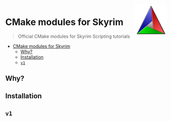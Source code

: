 <img src="https://github.com/SkyrimScripting/CMake/blob/main/Images/480px-Cmake.svg.png?raw=true" height=100px align=right />

# CMake modules for Skyrim

> Official CMake modules for Skyrim Scripting tutorials

- [CMake modules for Skyrim](#cmake-modules-for-skyrim)
  - [Why?](#why)
  - [Installation](#installation)
  - [`v1`](#v1)

## Why?

## Installation

## `v1`

